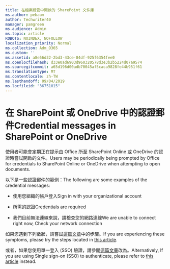 ```yaml
---
title: 在檔案總管中開啟的 SharePoint 文件庫
ms.author: pebaum
author: Techwriter40
manager: pamgreen
ms.audience: Admin
ms.topic: article
ROBOTS: NOINDEX, NOFOLLOW
localization_priority: Normal
ms.collection: Adm_O365
ms.custom: ''
ms.assetid: a8e56d32-2bd3-43ce-84df-925f6354fee0
ms.openlocfilehash: d33e0ad6903d960320578d3e3b2b5224d07a9574
ms.sourcegitcommit: a65d196d00adb70045af5caca9828fe44b951f61
ms.translationtype: MT
ms.contentlocale: zh-TW
ms.lasthandoff: 09/04/2019
ms.locfileid: "36751015"
---
```

# <a name="credential-messages-in-sharepoint-or-onedrive"></a><span data-ttu-id="a7089-102">在 SharePoint 或 OneDrive 中的認證郵件</span><span class="sxs-lookup"><span data-stu-id="a7089-102">Credential messages in SharePoint or OneDrive</span></span>

<span data-ttu-id="a7089-103">使用者可能會定期正在提示由 Office 所至 SharePoint Online 或 OneDrive 的認證時嘗試開啟的文件。</span><span class="sxs-lookup"><span data-stu-id="a7089-103">Users may be periodically being prompted by Office for credentials to SharePoint Online or OneDrive when attempting to open documents.</span></span>

<span data-ttu-id="a7089-104">以下是一些認證郵件的範例：</span><span class="sxs-lookup"><span data-stu-id="a7089-104">The following are some examples of the credential messages:</span></span>

- <span data-ttu-id="a7089-105">使用您組織的帳戶登入</span><span class="sxs-lookup"><span data-stu-id="a7089-105">Sign in with your organizational account</span></span>

- <span data-ttu-id="a7089-106">所需的認證</span><span class="sxs-lookup"><span data-stu-id="a7089-106">Credentials are required</span></span>

- <span data-ttu-id="a7089-107">我們目前無法連線來說，請檢查您的網路連線</span><span class="sxs-lookup"><span data-stu-id="a7089-107">We are unable to connect right now, Check your network connection</span></span>

<span data-ttu-id="a7089-108">如果您遇到下列徵狀，請嘗試[這篇文章](https://support.microsoft.com/help/2913639/office-applications-periodically-prompt-for-credentials-to-sharepoint)中的步驟。</span><span class="sxs-lookup"><span data-stu-id="a7089-108">If you are experiencing these symptoms, please try the steps located in [this article](https://support.microsoft.com/help/2913639/office-applications-periodically-prompt-for-credentials-to-sharepoint).</span></span>

<span data-ttu-id="a7089-109">或者，如果您使用單一登入 (SSO) 驗證，請參閱[這篇文章](https://support.microsoft.com/help/4025962/cant-sign-in-after-update-to-office-2016-build-16-0-7967-on-windows-10)改為。</span><span class="sxs-lookup"><span data-stu-id="a7089-109">Alternatively, If you are using Single sign-on (SSO) to authenticate, please refer to [this article](https://support.microsoft.com/help/4025962/cant-sign-in-after-update-to-office-2016-build-16-0-7967-on-windows-10) instead.</span></span>

